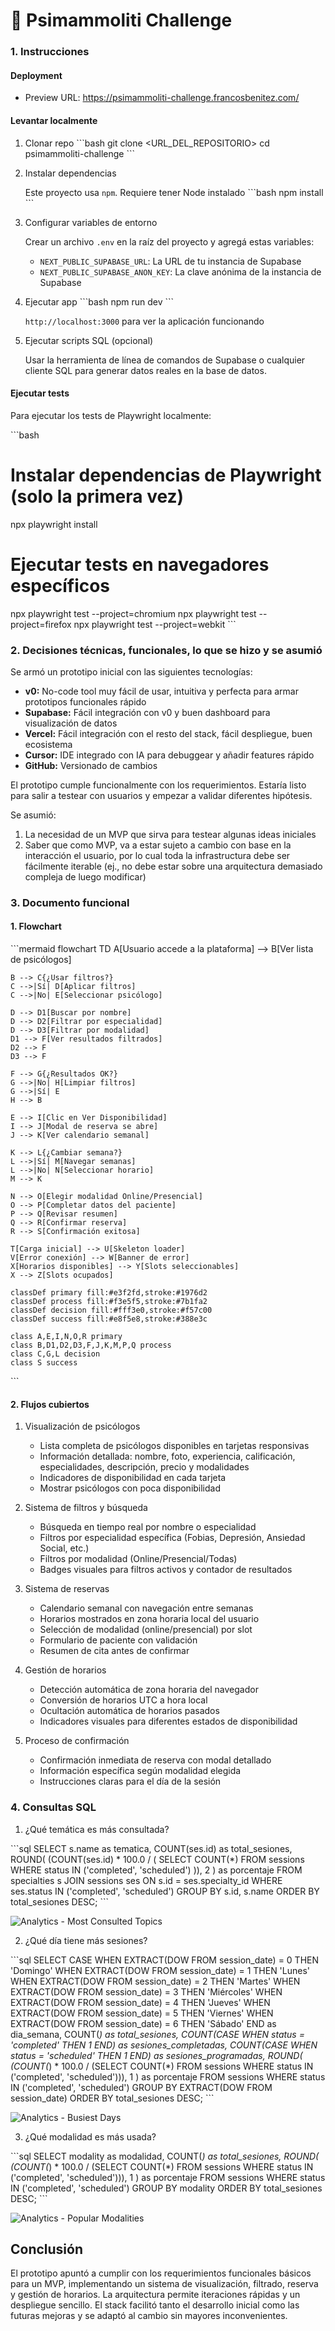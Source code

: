# 🤺 Psimammoliti Challenge

### 1. Instrucciones

#### Deployment

- Preview URL: https://psimammoliti-challenge.francosbenitez.com/

#### Levantar localmente

1.  Clonar repo
    \`\`\`bash
    git clone <URL_DEL_REPOSITORIO>
    cd psimammoliti-challenge
    \`\`\`

2.  Instalar dependencias

    Este proyecto usa `npm`. Requiere tener Node instalado
    \`\`\`bash
    npm install
    \`\`\`

3.  Configurar variables de entorno

    Crear un archivo `.env` en la raíz del proyecto y agregá estas variables:

    *   `NEXT_PUBLIC_SUPABASE_URL`: La URL de tu instancia de Supabase
    *   `NEXT_PUBLIC_SUPABASE_ANON_KEY`: La clave anónima de la instancia de Supabase

4.  Ejecutar app
    \`\`\`bash
    npm run dev
    \`\`\`

    `http://localhost:3000` para ver la aplicación funcionando

5.  Ejecutar scripts SQL (opcional)

    Usar la herramienta de línea de comandos de Supabase o cualquier cliente SQL para generar datos reales en la base de datos.

#### Ejecutar tests

Para ejecutar los tests de Playwright localmente:

\`\`\`bash
# Instalar dependencias de Playwright (solo la primera vez)
npx playwright install

# Ejecutar tests en navegadores específicos
npx playwright test --project=chromium
npx playwright test --project=firefox
npx playwright test --project=webkit
\`\`\`

### 2. Decisiones técnicas, funcionales, lo que se hizo y se asumió

Se armó un prototipo inicial con las siguientes tecnologías:
  * **v0:** No-code tool muy fácil de usar, intuitiva y perfecta para armar prototipos funcionales rápido
  * **Supabase:** Fácil integración con v0 y buen dashboard para visualización de datos
  * **Vercel:** Fácil integración con el resto del stack, fácil despliegue, buen ecosistema
  * **Cursor:** IDE integrado con IA para debuggear y añadir features rápido
  * **GitHub:** Versionado de cambios

El prototipo cumple funcionalmente con los requerimientos. Estaría listo para salir a testear con usuarios y empezar a validar diferentes hipótesis.

Se asumió:
1. La necesidad de un MVP que sirva para testear algunas ideas iniciales
2. Saber que como MVP, va a estar sujeto a cambio con base en la interacción el usuario, por lo cual toda la infrastructura debe ser fácilmente iterable (ej., no debe estar sobre una arquitectura demasiado compleja de luego modificar)

### 3. Documento funcional

#### 1. Flowchart
\`\`\`mermaid
flowchart TD
    A[Usuario accede a la plataforma] --> B[Ver lista de psicólogos]
    
    B --> C{¿Usar filtros?}
    C -->|Sí| D[Aplicar filtros]
    C -->|No| E[Seleccionar psicólogo]
    
    D --> D1[Buscar por nombre]
    D --> D2[Filtrar por especialidad]
    D --> D3[Filtrar por modalidad]
    D1 --> F[Ver resultados filtrados]
    D2 --> F
    D3 --> F
    
    F --> G{¿Resultados OK?}
    G -->|No| H[Limpiar filtros]
    G -->|Sí| E
    H --> B
    
    E --> I[Clic en Ver Disponibilidad]
    I --> J[Modal de reserva se abre]
    J --> K[Ver calendario semanal]
    
    K --> L{¿Cambiar semana?}
    L -->|Sí| M[Navegar semanas]
    L -->|No| N[Seleccionar horario]
    M --> K
    
    N --> O[Elegir modalidad Online/Presencial]
    O --> P[Completar datos del paciente]
    P --> Q[Revisar resumen]
    Q --> R[Confirmar reserva]
    R --> S[Confirmación exitosa]
    
    T[Carga inicial] --> U[Skeleton loader]
    V[Error conexión] --> W[Banner de error]
    X[Horarios disponibles] --> Y[Slots seleccionables]
    X --> Z[Slots ocupados]
    
    classDef primary fill:#e3f2fd,stroke:#1976d2
    classDef process fill:#f3e5f5,stroke:#7b1fa2
    classDef decision fill:#fff3e0,stroke:#f57c00
    classDef success fill:#e8f5e8,stroke:#388e3c
    
    class A,E,I,N,O,R primary
    class B,D1,D2,D3,F,J,K,M,P,Q process
    class C,G,L decision
    class S success
\`\`\`

#### 2. Flujos cubiertos

1. Visualización de psicólogos
    - Lista completa de psicólogos disponibles en tarjetas responsivas
    - Información detallada: nombre, foto, experiencia, calificación, especialidades, descripción, precio y modalidades
    - Indicadores de disponibilidad en cada tarjeta
    - Mostrar psicólogos con poca disponibilidad

2. Sistema de filtros y búsqueda
    - Búsqueda en tiempo real por nombre o especialidad
    - Filtros por especialidad específica (Fobias, Depresión, Ansiedad Social, etc.)
    - Filtros por modalidad (Online/Presencial/Todas)
    - Badges visuales para filtros activos y contador de resultados

3. Sistema de reservas
    - Calendario semanal con navegación entre semanas
    - Horarios mostrados en zona horaria local del usuario
    - Selección de modalidad (online/presencial) por slot
    - Formulario de paciente con validación
    - Resumen de cita antes de confirmar

4. Gestión de horarios
    - Detección automática de zona horaria del navegador
    - Conversión de horarios UTC a hora local
    - Ocultación automática de horarios pasados
    - Indicadores visuales para diferentes estados de disponibilidad

5. Proceso de confirmación
    - Confirmación inmediata de reserva con modal detallado
    - Información específica según modalidad elegida
    - Instrucciones claras para el día de la sesión

### 4. Consultas SQL

1. ¿Qué temática es más consultada?

\`\`\`sql
SELECT 
    s.name as tematica,
    COUNT(ses.id) as total_sesiones,
    ROUND(
        (COUNT(ses.id) * 100.0 / (
            SELECT COUNT(*) 
            FROM sessions 
            WHERE status IN ('completed', 'scheduled')
        )), 2
    ) as porcentaje
FROM specialties s
JOIN sessions ses ON s.id = ses.specialty_id
WHERE ses.status IN ('completed', 'scheduled')
GROUP BY s.id, s.name
ORDER BY total_sesiones DESC;
\`\`\`

![Analytics - Most Consulted Topics](analytics-most-consulted-topics.png)


2. ¿Qué día tiene más sesiones?

\`\`\`sql
SELECT 
    CASE 
        WHEN EXTRACT(DOW FROM session_date) = 0 THEN 'Domingo'
        WHEN EXTRACT(DOW FROM session_date) = 1 THEN 'Lunes'
        WHEN EXTRACT(DOW FROM session_date) = 2 THEN 'Martes'
        WHEN EXTRACT(DOW FROM session_date) = 3 THEN 'Miércoles'
        WHEN EXTRACT(DOW FROM session_date) = 4 THEN 'Jueves'
        WHEN EXTRACT(DOW FROM session_date) = 5 THEN 'Viernes'
        WHEN EXTRACT(DOW FROM session_date) = 6 THEN 'Sábado'
    END as dia_semana,
    COUNT(*) as total_sesiones,
    COUNT(CASE WHEN status = 'completed' THEN 1 END) as sesiones_completadas,
    COUNT(CASE WHEN status = 'scheduled' THEN 1 END) as sesiones_programadas,
    ROUND(
        (COUNT(*) * 100.0 / (SELECT COUNT(*) FROM sessions WHERE status IN ('completed', 'scheduled'))), 
        1
    ) as porcentaje
FROM sessions
WHERE status IN ('completed', 'scheduled')
GROUP BY EXTRACT(DOW FROM session_date)
ORDER BY total_sesiones DESC;
\`\`\`

![Analytics - Busiest Days](analytics-busiest-days.png)

3. ¿Qué modalidad es más usada?

\`\`\`sql
SELECT 
    modality as modalidad,
    COUNT(*) as total_sesiones,
    ROUND(
        (COUNT(*) * 100.0 / (SELECT COUNT(*) FROM sessions WHERE status IN ('completed', 'scheduled'))), 
        1
    ) as porcentaje
FROM sessions
WHERE status IN ('completed', 'scheduled')
GROUP BY modality
ORDER BY total_sesiones DESC;
\`\`\`

![Analytics - Popular Modalities](analytics-popular-modalities.png)

## Conclusión

El prototipo apuntó a cumplir con los requerimientos funcionales básicos para un MVP, implementando un sistema de visualización, filtrado, reserva y gestión de horarios. La arquitectura permite iteraciones rápidas y un despliegue sencillo. El stack facilitó tanto el desarrollo inicial como las futuras mejoras y se adaptó al cambio sin mayores inconvenientes.
